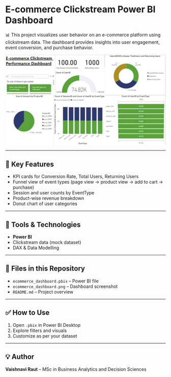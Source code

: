 # E-commerce Clickstream Power BI Dashboard

📊 This project visualizes user behavior on an e-commerce platform using clickstream data. The dashboard provides insights into user engagement, event conversion, and purchase behavior.

![Dashboard Preview](https://github.com/vaish1898/ecommerce-clickstream-powerbi-dashboard/blob/main/Dashboard.png)

---

## 📌 Key Features
- KPI cards for Conversion Rate, Total Users, Returning Users
- Funnel view of event types (page view → product view → add to cart → purchase)
- Session and user counts by EventType
- Product-wise revenue breakdown
- Donut chart of user categories

---

## 🧰 Tools & Technologies
- **Power BI**
- Clickstream data (mock dataset)
- DAX & Data Modelling

---

## 📂 Files in this Repository
- `ecommerce_dashboard.pbix` – Power BI file
- `ecommerce_dashboard.png` – Dashboard screenshot
- `README.md` – Project overview

---

## ✅ How to Use
1. Open `.pbix` in Power BI Desktop
2. Explore filters and visuals
3. Customize as per your dataset

---

## 💡 Author
**Vaishnavi Raut** – MSc in Business Analytics and Decision Sciences  




